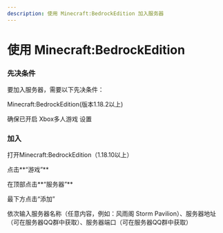 ```yaml
---
description: 使用 Minecraft:BedrockEdition 加入服务器
---
```


# 使用 Minecraft:BedrockEdition

### 先决条件

要加入服务器，需要以下先决条件：

Minecraft:BedrockEdition(版本1.18.2以上)

确保已开启 Xbox多人游戏 设置

### 加入

打开Minecraft:BedrockEdition（1.18.10以上）

点击**“游戏”**

在顶部点击**“服务器”**

最下方点击“添加”

依次输入服务器名称（任意内容，例如：风雨阁 Storm Pavilion）、服务器地址（可在服务器QQ群中获取）、服务器端口（可在服务器QQ群中获取）

